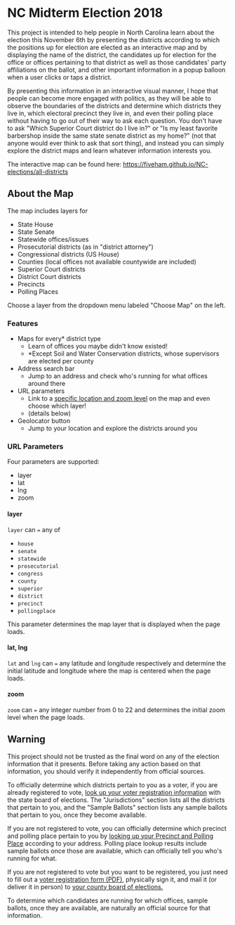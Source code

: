 # NC Midterm Election 2018

This project is intended to help people in North Carolina learn about the election this November 6th by presenting the districts according to which the positions up for election are elected as an interactive map and by displaying the name of the district, the candidates up for election for the office or offices pertaining to that district as well as those candidates' party affiliations on the ballot, and other important information in a popup balloon when a user clicks or taps a district.

By presenting this information in an interactive visual manner, I hope that people can become more engaged with politics, as they will be able to observe the boundaries of the districts and determine which districts they live in, which electoral precinct they live in, and even their polling place without having to go out of their way to ask each question.  You don't have to ask "Which Superior Court district do I live in?" or "Is my least favorite barbershop inside the same state senate district as my home?" (not that anyone would ever think to ask that sort thing), and instead you can simply explore the district maps and learn whatever information interests you.

The interactive map can be found here: https://fiveham.github.io/NC-elections/all-districts

## About the Map

The map includes layers for

* State House
* State Senate
* Statewide offices/issues
* Prosecutorial districts (as in "district attorney")
* Congressional districts (US House)
* Counties (local offices not available countywide are included)
* Superior Court districts
* District Court districts
* Precincts
* Polling Places

Choose a layer from the dropdown menu labeled "Choose Map" on the left.

### Features

* Maps for every\* district type
    * Learn of offices you maybe didn't know existed!
    * \*Except Soil and Water Conservation districts, whose supervisors are elected per county
* Address search bar
    * Jump to an address and check who's running for what offices around there
* URL parameters
    * Link to a [specific location and zoom level](https://fiveham.github.io/NC-elections/all-districts?lat=36.396753&lng=-79.862120&layer=senate&zoom=10) on the map and even choose which layer!
    * (details below)
* Geolocator button
    * Jump to your location and explore the districts around you

### URL Parameters

Four parameters are supported:
* layer
* lat
* lng
* zoom
 
#### layer

`layer` can `=` any of 

* `house`
* `senate`
* `statewide`
* `prosecutorial`
* `congress`
* `county`
* `superior`
* `district`
* `precinct`
* `pollingplace`

This parameter determines the map layer that is displayed when the page loads.

#### lat, lng

`lat` and `lng` can `=` any latitude and longitude respectively and determine the initial latitude and longitude where the map is centered when the page loads.

#### zoom

`zoom` can `=` any integer number from 0 to 22 and determines the initial zoom level when the page loads.

## Warning

This project should not be trusted as the final word on any of the election information that it presents.  Before taking any action based on that information, you should verify it independently from official sources.

To officially determine which districts pertain to you as a voter, if you are already registered to vote, [look up your voter registration information](https://vt.ncsbe.gov/RegLkup/) with the state board of elections.  The "Jurisdictions" section lists all the districts that pertain to you, and the "Sample Ballots" section lists any sample ballots that pertain to you, once they become available.

If you are not registered to vote, you can officially determine which precinct and polling place pertain to you by [looking up your Precinct and Polling Place](https://vt.ncsbe.gov/PPLkup) according to your address.  Polling place lookup results include sample ballots once those are available, which can officially tell you who's running for what.

If you are not registered to vote but you want to be registered, you just need to fill out a [voter registration form (PDF)](https://www.ncsbe.gov/Portals/0/Forms/NCVoterRegForm06W.pdf), physically sign it, and mail it (or deliver it in person) to [your county board of elections.](https://vt.ncsbe.gov/BOEInfo/)

To determine which candidates are running for which offices, sample ballots, once they are available, are naturally an official source for that information.
